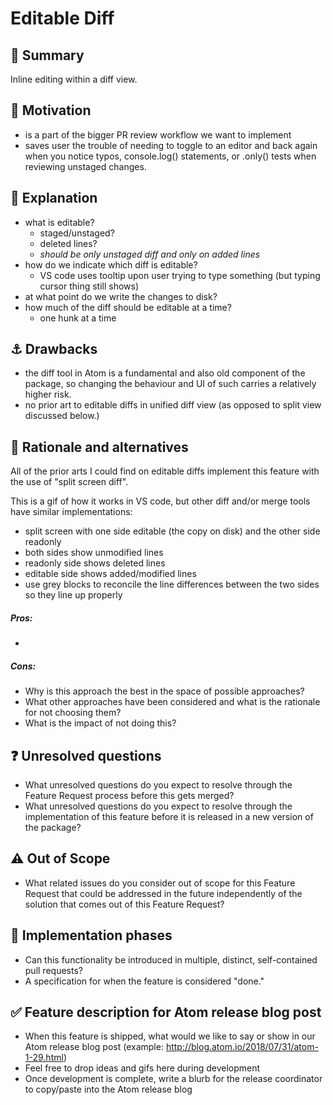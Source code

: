 # Editable Diff

## :memo: Summary

Inline editing within a diff view.

## :checkered_flag: Motivation

- is a part of the bigger PR review workflow we want to implement
- saves user the trouble of needing to toggle to an editor and back again when you notice typos, console.log() statements, or .only() tests when reviewing unstaged changes.

## 🤯 Explanation

- what is editable?
    - staged/unstaged?
    - deleted lines?
    - *should be only unstaged diff and only on added lines*
- how do we indicate which diff is editable?
    - VS code uses tooltip upon user trying to type something (but typing cursor thing still shows)
- at what point do we write the changes to disk?
- how much of the diff should be editable at a time?
    - one hunk at a time


## :anchor: Drawbacks

- the diff tool in Atom is a fundamental and also old component of the package, so changing the behaviour and UI of such carries a relatively higher risk.
- no prior art to editable diffs in unified diff view (as opposed to split view discussed below.)

## :thinking: Rationale and alternatives

All of the prior arts I could find on editable diffs implement this feature with the use of "split screen diff".

This is a gif of how it works in VS code, but other diff and/or merge tools have similar implementations:
 - split screen with one side editable (the copy on disk) and the other side readonly
 - both sides show unmodified lines
 - readonly side shows deleted lines
 - editable side shows added/modified lines
 - use grey blocks to reconcile the line differences between the two sides so they line up properly

##### Pros:
 -

##### Cons:


- Why is this approach the best in the space of possible approaches?
- What other approaches have been considered and what is the rationale for not choosing them?
- What is the impact of not doing this?

## :question: Unresolved questions

- What unresolved questions do you expect to resolve through the Feature Request process before this gets merged?
- What unresolved questions do you expect to resolve through the implementation of this feature before it is released in a new version of the package?

## :warning: Out of Scope

- What related issues do you consider out of scope for this Feature Request that could be addressed in the future independently of the solution that comes out of this Feature Request?

## :construction: Implementation phases

- Can this functionality be introduced in multiple, distinct, self-contained pull requests?
- A specification for when the feature is considered "done."

## :white_check_mark: Feature description for Atom release blog post

- When this feature is shipped, what would we like to say or show in our Atom release blog post (example: http://blog.atom.io/2018/07/31/atom-1-29.html)
- Feel free to drop ideas and gifs here during development
- Once development is complete, write a blurb for the release coordinator to copy/paste into the Atom release blog
